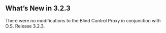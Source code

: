 ## What’s New in 3.2.3

There were no modifications to the Blind Control Proxy  in conjunction with O.S. Release 3.2.3.

